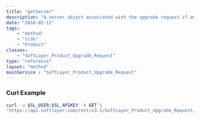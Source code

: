 ```yaml
---
title: "getServer"
description: "A server object associated with the upgrade request if any."
date: "2018-02-12"
tags:
    - "method"
    - "sldn"
    - "Product"
classes:
    - "SoftLayer_Product_Upgrade_Request"
type: "reference"
layout: "method"
mainService : "SoftLayer_Product_Upgrade_Request"
---
```


### Curl Example
```bash
curl -u $SL_USER:$SL_APIKEY -X GET \
'https://api.softlayer.com/rest/v3.1/SoftLayer_Product_Upgrade_Request/{SoftLayer_Product_Upgrade_RequestID}/getServer'
```
